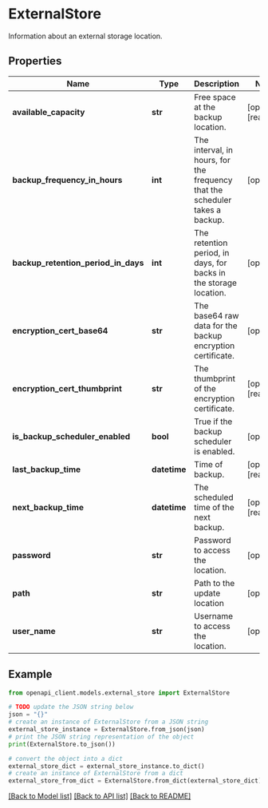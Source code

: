 # ExternalStore

Information about an external storage location.

## Properties

Name | Type | Description | Notes
------------ | ------------- | ------------- | -------------
**available_capacity** | **str** | Free space at the backup location. | [optional] [readonly] 
**backup_frequency_in_hours** | **int** | The interval, in hours, for the frequency that the scheduler takes a backup. | [optional] 
**backup_retention_period_in_days** | **int** | The retention period, in days, for backs in the storage location. | [optional] 
**encryption_cert_base64** | **str** | The base64 raw data for the backup encryption certificate. | [optional] 
**encryption_cert_thumbprint** | **str** | The thumbprint of the encryption certificate. | [optional] [readonly] 
**is_backup_scheduler_enabled** | **bool** | True if the backup scheduler is enabled. | [optional] 
**last_backup_time** | **datetime** | Time of backup. | [optional] [readonly] 
**next_backup_time** | **datetime** | The scheduled time of the next backup. | [optional] [readonly] 
**password** | **str** | Password to access the location. | [optional] 
**path** | **str** | Path to the update location | [optional] 
**user_name** | **str** | Username to access the location. | [optional] 

## Example

```python
from openapi_client.models.external_store import ExternalStore

# TODO update the JSON string below
json = "{}"
# create an instance of ExternalStore from a JSON string
external_store_instance = ExternalStore.from_json(json)
# print the JSON string representation of the object
print(ExternalStore.to_json())

# convert the object into a dict
external_store_dict = external_store_instance.to_dict()
# create an instance of ExternalStore from a dict
external_store_from_dict = ExternalStore.from_dict(external_store_dict)
```
[[Back to Model list]](../README.md#documentation-for-models) [[Back to API list]](../README.md#documentation-for-api-endpoints) [[Back to README]](../README.md)



